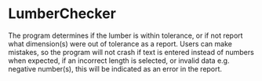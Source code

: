 # LumberChecker
The program determines if the lumber is within tolerance, or if not report what dimension(s) were out of tolerance as a report.
Users can make mistakes, so the program will not crash if text is entered instead of numbers when expected, if an incorrect length is selected, or invalid data e.g. negative number(s), this will be indicated as an error in the report.
